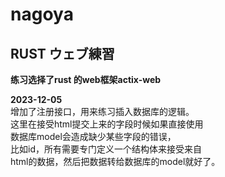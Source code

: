 # nagoya
## RUST ウェブ練習
**练习选择了rust 的web框架actix-web**  

**2023-12-05**  
增加了注册接口，用来练习插入数据库的逻辑。  
这里在接受html提交上来的字段时候如果直接使用  
数据库model会造成缺少某些字段的错误，  
比如id，所有需要专门定义一个结构体来接受来自  
html的数据，然后把数据转给数据库的model就好了。
